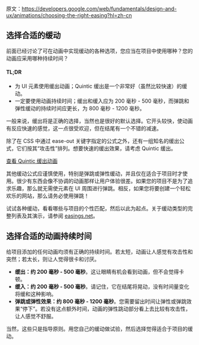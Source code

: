原文：https://developers.google.com/web/fundamentals/design-and-ux/animations/choosing-the-right-easing?hl=zh-cn

## 选择合适的缓动

前面已经讨论了可在动画中实现缓动的各种选项，您应当在项目中使用哪种？您的动画应采用哪种持续时间？

#### TL;DR

* 为 UI 元素使用缓出动画；Quintic 缓出是一个非常好（虽然比较快速）的缓动。
* 一定要使用动画持续时间；缓出和缓入应为 200 毫秒 - 500 毫秒，而弹跳和弹性缓动的持续时间应更长，为 800 毫秒 - 1200 毫秒。

一般来说，缓出将是正确的选择，当然也是很好的默认选择。它开头较快，使动画有反应快速的感觉，这一点很受欢迎，但在结尾有一个不错的减速。

除了在 CSS 中通过 ease-out 关键字指定的公式之外，还有一组知名的缓出公式，它们按其“攻击性”排列。想要快速的缓出效果，请考虑 Quintic 缓出。

[查看 Quintic 缓出动画](https://googlesamples.github.io/web-fundamentals/fundamentals/design-and-ux/animations/box-move-quintic-ease-out.html)

其他缓动公式应谨慎使用，特别是弹跳或弹性缓动，并且仅在适合于项目时才使用。很少有东西会像不协调的动画那样让用户体验很差。如果您的项目不是为了追求乐趣，那么就无需使元素在 UI 周围进行弹跳。相反，如果您将要创建一个轻松欢乐的网站，那么请务必使用弹跳！

试试各种缓动，看看哪些与项目的个性匹配，然后以此为起点。关于缓动类型的完整列表及其演示，请参阅 [easings.net](https://easings.net/)。

## 选择合适的动画持续时间

给项目添加的任何动画均须有正确的持续时间。若太短，动画让人感觉有攻击性和突然；若太长，则让人觉得很卡和讨厌。

* **缓出：约 200 毫秒 - 500 毫秒**。这让眼睛有机会看到动画，但不会觉得卡顿。
* **缓入：约 200 毫秒 - 500 毫秒**。请记住，它在结尾将晃动，没有时间量变化将缓和这种影响。
* **弹跳或弹性效果：约 800 毫秒 - 1200 毫秒**。您需要留出时间让弹性或弹跳效果“停下”。若没有这点额外时间，动画的弹性跳动部分看上去比较有攻击性，让人感觉不舒服。

当然，这些只是指导原则。用您自己的缓动做试验，然后选择觉得适合于项目的缓动。
